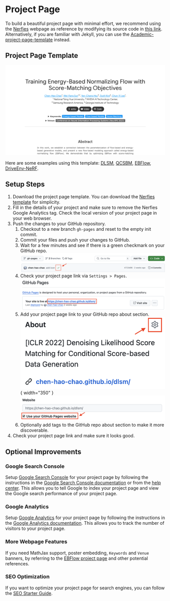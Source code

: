 # Project Page

To build a beautiful project page with minimal effort, we recommend using the [Nerfies](https://nerfies.github.io/) webpage as reference by modifying its source code in [this link](https://github.com/nerfies/nerfies.github.io). Alternatively, if you are familiar with Jekyll, you can use the [Academic-project-page-template](https://github.com/eliahuhorwitz/Academic-project-page-template) instead.

## Project Page Template

![](project-page/ebflow-project-page-screenshot.png)

Here are some examples using this template: [DLSM](https://chen-hao-chao.github.io/dlsm/), [QCSBM](https://chen-hao-chao.github.io/qcsbm/), [EBFlow](https://chen-hao-chao.github.io/ebflow/), [DriveEnv-NeRF](https://muyishen2040.github.io/DriveEnvNeRF/).

## Setup Steps

1. Download the project page template. You can download the [Nerfies template](https://github.com/nerfies/nerfies.github.io) for simplicity.
2. Fill in the details of your project and make sure to remove the Nerfies Google Analytics tag. Check the local version of your project page in your web browser.
3. Push the changes to your GitHub repository.
   1. Checkout to a new branch `gh-pages` and reset to the empty init commit.
   2. Commit your files and push your changes to GitHub.
   3. Wait for a few minutes and see if there is a green checkmark on your GitHub repo.
      ![](project-page/github-check.png)
   4. Check your project page link via `Settings > Pages`.
      ![](project-page/github-pages.png)
   5. Add your project page link to your GitHub repo about section.  
      ![](project-page/github-about.png){ width="350" }
      ![](project-page/github-about-website.png)
   6. Optionally add tags to the GitHub repo about section to make it more discoverable.
4. Check your project page link and make sure it looks good.

## Optional Improvements

### Google Search Console

Setup [Google Search Console](https://search.google.com/search-console) for your project page by following the instructions in the [Google Search Console documentation](https://developers.google.com/search/docs/monitor-debug/search-console-start) or from the [help center](https://support.google.com/webmasters/answer/9128668). This allows you to tell Google to index your project page and view the Google search performance of your project page.

### Google Analytics

Setup [Google Analytics](https://analytics.google.com) for your project page by following the instructions in the [Google Analytics documentation](https://support.google.com/analytics/answer/1008015). This allows you to track the number of visitors to your project page.

### More Webpage Features

If you need MathJax support, poster embedding, `Keywords` and `Venue` banners, by referring to the [EBFlow project page](https://chen-hao-chao.github.io/ebflow/) and other potential references.

### SEO Optimization

If you want to optimize your project page for search engines, you can follow the [SEO Starter Guide](https://developers.google.com/search/docs/fundamentals/seo-starter-guide).
